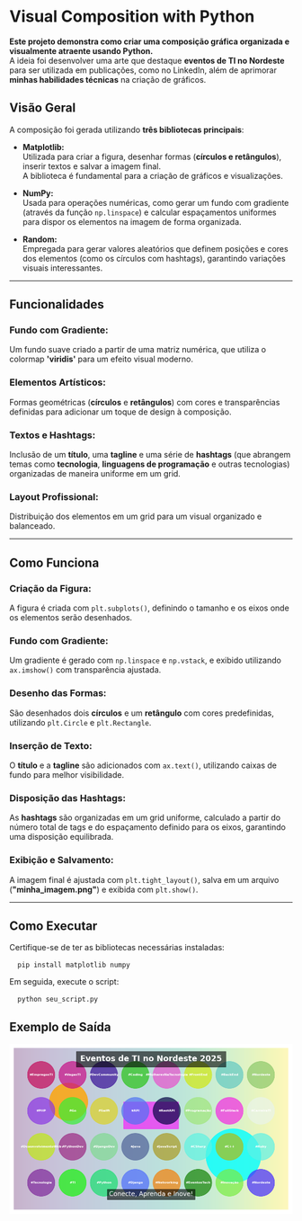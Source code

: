 # **Visual Composition with Python**

**Este projeto demonstra como criar uma composição gráfica organizada e visualmente atraente usando Python.**  
A ideia foi desenvolver uma arte que destaque **eventos de TI no Nordeste** para ser utilizada em publicações, como no LinkedIn, além de aprimorar **minhas habilidades técnicas** na criação de gráficos.

## **Visão Geral**

A composição foi gerada utilizando **três bibliotecas principais**:

- **Matplotlib:**  
  Utilizada para criar a figura, desenhar formas (**círculos e retângulos**), inserir textos e salvar a imagem final.  
  A biblioteca é fundamental para a criação de gráficos e visualizações.

- **NumPy:**  
  Usada para operações numéricas, como gerar um fundo com gradiente (através da função `np.linspace`) e calcular espaçamentos uniformes para dispor os elementos na imagem de forma organizada.

- **Random:**  
  Empregada para gerar valores aleatórios que definem posições e cores dos elementos (como os círculos com hashtags), garantindo variações visuais interessantes.

---

## **Funcionalidades**

### **Fundo com Gradiente:**
  Um fundo suave criado a partir de uma matriz numérica, que utiliza o colormap **'viridis'** para um efeito visual moderno.

### **Elementos Artísticos:**
  Formas geométricas (**círculos** e **retângulos**) com cores e transparências definidas para adicionar um toque de design à composição.

### **Textos e Hashtags:**
  Inclusão de um **título**, uma **tagline** e uma série de **hashtags** (que abrangem temas como **tecnologia**, **linguagens de programação** e outras tecnologias) organizadas de maneira uniforme em um grid.

### **Layout Profissional:**
  Distribuição dos elementos em um grid para um visual organizado e balanceado.

---
## **Como Funciona**

### **Criação da Figura:**
  A figura é criada com `plt.subplots()`, definindo o tamanho e os eixos onde os elementos serão desenhados.

### **Fundo com Gradiente:**
  Um gradiente é gerado com `np.linspace` e `np.vstack`, e exibido utilizando `ax.imshow()` com transparência ajustada.

### **Desenho das Formas:**
  São desenhados dois **círculos** e um **retângulo** com cores predefinidas, utilizando `plt.Circle` e `plt.Rectangle`.

### **Inserção de Texto:**
  O **título** e a **tagline** são adicionados com `ax.text()`, utilizando caixas de fundo para melhor visibilidade.

### **Disposição das Hashtags:**
  As **hashtags** são organizadas em um grid uniforme, calculado a partir do número total de tags e do espaçamento definido para os eixos, garantindo uma disposição equilibrada.

### **Exibição e Salvamento:**
  A imagem final é ajustada com `plt.tight_layout()`, salva em um arquivo (**"minha_imagem.png"**) e exibida com `plt.show()`.

---
## **Como Executar**

  Certifique-se de ter as bibliotecas necessárias instaladas:
  
      pip install matplotlib numpy

  Em seguida, execute o script:
  
      python seu_script.py

## **Exemplo de Saída**

![Exemplo de Saída](minha_imagem.png)
